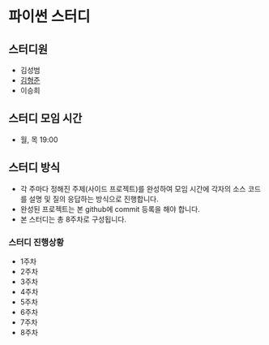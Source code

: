 # 파이썬 스터디
## 스터디원
- 김성범
- [김형준](https://github.com/forceTlight)
- 이승희

## 스터디 모임 시간
- 월, 목 19:00

## 스터디 방식
- 각 주마다 정해진 주제(사이드 프로젝트)를 완성하여 모임 시간에 각자의 소스 코드를 설명 및 질의 응답하는 방식으로 진행합니다.
- 완성된 프로젝트는 본 github에 commit 등록을 해야 합니다.
- 본 스터디는 총 8주차로 구성됩니다.

### 스터디 진행상황
- 1주차
- 2주차
- 3주차
- 4주차
- 5주차
- 6주차
- 7주차
- 8주차
